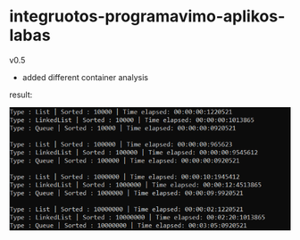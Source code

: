 # integruotos-programavimo-aplikos-labas

v0.5

- added different container analysis

result:

![alt text](https://github.com/adxmas/integruotos-programavimo-aplikos-labas/blob/v0.5-release/FINAL.png)
